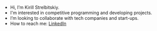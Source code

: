 - Hi, I’m Kirill Strelbitskiy.
- I'm interested in competitive programming and developing projects.
- I’m looking to collaborate with tech companies and start-ups.
- How to reach me: [LinkedIn](https://www.linkedin.com/in/kirill-strelbitskiy/)
